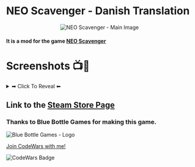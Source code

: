 # NEO Scavenger - Danish Translation

<p align="center">
  <img alt="NEO Scavenger - Main Image"  src="https://i.ytimg.com/vi/v8MLJc0QyVY/hqdefault.jpg">
</p>

#### It is a mod for the game [NEO Scavenger](https://bluebottlegames.com/games/neo-scavenger/)


# Screenshots 📺📸
<details><summary>➡ Click To Reveal ⬅</summary>

## Original Text
<details><summary>➡ Click To Reveal ⬅</summary>

### Original Text - Outside The Cryo Facility ❄🏥❄
<p align="center">
  <img alt="Original Text - Outside The Cryo Facility" width="900" src="https://github.com/Danielkaas94/JustTesting/blob/master/Image/original_text.jpg?raw=true">
</p>

### Original Text - Scavenge an Abandoned House 🏚
<p align="center">
  <img alt="Original Text - Scavenge an Abandoned House 🏚" width="900" src="https://github.com/Danielkaas94/JustTesting/blob/master/Image/original_text2.jpg?raw=true">
</p>

</details>



## Translated Text
<details><summary>➡ Click To Reveal ⬅</summary>

### Translated Text - Outside The Cryo Facility ❄🏥❄
<p align="center">
  <img alt="NEO Scavenger - Translated Text" width="900" src="https://github.com/Danielkaas94/JustTesting/blob/master/Image/translated_text.jpg?raw=true">
</p>

### Translated Text - Scavenge an Abandoned House 🏚
<p align="center">
  <img alt="NEO Scavenger - Translated Text" width="900" src="https://github.com/Danielkaas94/JustTesting/blob/master/Image/translated_text2.jpg?raw=true">
</p>

</details>

</details>

## Link to the [Steam Store Page](https://store.steampowered.com/app/248860/NEO_Scavenger/)
### Thanks to Blue Bottle Games for making this game.

<p>
  <img alt="Blue Bottle Games - Logo" src="https://bluebottlegames.com/sites/default/files/logo.png">
</p>


[Join CodeWars with me!](http://codewars.com/r/hGyTsQ/)
<p>
  <img alt="CodeWars Badge" src="https://www.codewars.com/users/Danielkaas94/badges/large">
</p>
